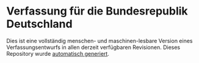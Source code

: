 #   Verfassung für die Bundesrepublik Deutschland

Dies ist eine vollständig menschen- und maschinen-lesbare Version eines Verfassungsentwurfs in allen derzeit verfügbaren Revisionen. Dieses Repository wurde [automatisch generiert](https://github.com/Strohhutbande/verfassungsentwurf-dev).

